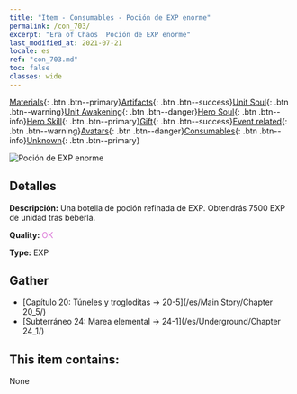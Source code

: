 ```yaml
---
title: "Item - Consumables - Poción de EXP enorme"
permalink: /con_703/
excerpt: "Era of Chaos  Poción de EXP enorme"
last_modified_at: 2021-07-21
locale: es
ref: "con_703.md"
toc: false
classes: wide
---
```

 [Materials](/ItemsES/){: .btn .btn--primary}[Artifacts](/ItemsES/Artifacts/){: .btn .btn--success}[Unit Soul](/ItemsES/UnitSoul/){: .btn .btn--warning}[Unit Awakening](/ItemsES/UnitAwakening/){: .btn .btn--danger}[Hero Soul](/ItemsES/HeroSoul/){: .btn .btn--info}[Hero Skill](/ItemsES/HeroSkill/){: .btn .btn--primary}[Gift](/ItemsES/Gift/){: .btn .btn--success}[Event related](/ItemsES/Events/){: .btn .btn--warning}[Avatars](/ItemsES/Avatars/){: .btn .btn--danger}[Consumables](/ItemsES/Consumables/){: .btn .btn--info}[Unknown](/ItemsES/Unknown/){: .btn .btn--primary}

 ![Poción de EXP enorme](/images/t/i_503.png)

## Detalles
 **Descripción:** Una botella de poción refinada de EXP. Obtendrás 7500 EXP de unidad tras beberla.

 **Quality:** <span style="color: #DA70D6">OK</span>

 **Type:** EXP

## Gather

*    [Capítulo 20: Túneles y trogloditas -> 20-5](/es/Main Story/Chapter 20_5/) 
*    [Subterráneo 24: Marea elemental -> 24-1](/es/Underground/Chapter 24_1/) 

## This item contains:

  None

